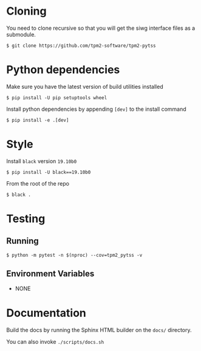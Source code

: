 # Cloning

You need to clone recursive so that you will get the siwg interface files as a
submodule.

```console
$ git clone https://github.com/tpm2-software/tpm2-pytss
```

# Python dependencies

Make sure you have the latest version of build utilities installed

```console
$ pip install -U pip setuptools wheel
```

Install python dependencies by appending `[dev]` to the install command

```console
$ pip install -e .[dev]
```

# Style

Install `black` version `19.10b0`

```
$ pip install -U black==19.10b0
```

From the root of the repo

```
$ black .
```

# Testing

## Running

```console
$ python -m pytest -n $(nproc) --cov=tpm2_pytss -v
```

## Environment Variables

- NONE

# Documentation

Build the docs by running the Sphinx HTML builder on the `docs/` directory.

You can also invoke `./scripts/docs.sh`

